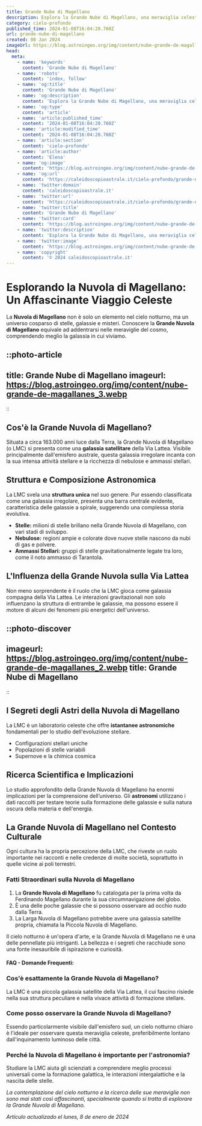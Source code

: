 ```yaml
---
title: Grande Nube di Magellano
description: Esplora la Grande Nube di Magellano, una meraviglia celeste vicina. Scopri i suoi segreti astronomici e il suo impatto sulla Via Lattea!
category: cielo-profondo
published_time: 2024-01-08T16:04:20.760Z
url: grande-nube-di-magellano
created: 08 Jan 2024
imageUrl: https://blog.astroingeo.org/img/content/nube-grande-de-magallanes_3.webp
head:
  meta:
    - name: 'keywords'
      content: 'Grande Nube di Magellano'
    - name: 'robots'
      content: 'index, follow'
    - name: 'og:title'
      content: 'Grande Nube di Magellano'
    - name: 'og:description'
      content: 'Esplora la Grande Nube di Magellano, una meraviglia celeste vicina. Scopri i suoi segreti astronomici e il suo impatto sulla Via Lattea!'
    - name: 'og:type'
      content: 'article'
    - name: 'article:published_time'
      content: '2024-01-08T16:04:20.760Z'
    - name: 'article:modified_time'
      content: '2024-01-08T16:04:20.760Z'
    - name: 'article:section'
      content: 'cielo-profondo'
    - name: 'article:author'
      content: 'Elena'
    - name: 'og:image'
      content: 'https://blog.astroingeo.org/img/content/nube-grande-de-magallanes_3.webp'
    - name: 'og:url'
      content: 'https://caleidoscopioastrale.it/cielo-profondo/grande-nube-di-magellano'
    - name: 'twitter:domain'
      content: 'caleidoscopioastrale.it'
    - name: 'twitter:url'
      content: 'https://caleidoscopioastrale.it/cielo-profondo/grande-nube-di-magellano'
    - name: 'twitter:title'
      content: 'Grande Nube di Magellano'
    - name: 'twitter:card'
      content: 'https://blog.astroingeo.org/img/content/nube-grande-de-magallanes_3.webp'
    - name: 'twitter:description'
      content: 'Esplora la Grande Nube di Magellano, una meraviglia celeste vicina. Scopri i suoi segreti astronomici e il suo impatto sulla Via Lattea!'
    - name: 'twitter:image'
      content: 'https://blog.astroingeo.org/img/content/nube-grande-de-magallanes_3.webp'
    - name: 'copyright'
      content: '© 2024 caleidoscopioastrale.it'
---
```

# Esplorando la Nuvola di Magellano: Un Affascinante Viaggio Celeste

La **Nuvola di Magellano** non è solo un elemento nel cielo notturno, ma un universo cosparso di stelle, galassie e misteri. Conoscere la **Grande Nuvola di Magellano** equivale ad addentrarsi nelle meraviglie del cosmo, comprendendo meglio la galassia in cui viviamo.

::photo-article
---
title: Grande Nube di Magellano
imageurl: https://blog.astroingeo.org/img/content/nube-grande-de-magallanes_3.webp
---
::

## Cos'è la Grande Nuvola di Magellano?

Situata a circa 163.000 anni luce dalla Terra, la Grande Nuvola di Magellano (o LMC) si presenta come una **galassia satellitare** della Via Lattea. Visibile principalmente dall'emisfero australe, questa galassia irregolare incanta con la sua intensa attività stellare e la ricchezza di nebulose e ammassi stellari.

## Struttura e Composizione Astronomica

La LMC svela una **struttura unica** nel suo genere. Pur essendo classificata come una galassia irregolare, presenta una barra centrale evidente, caratteristica delle galassie a spirale, suggerendo una complessa storia evolutiva.

- **Stelle:** milioni di stelle brillano nella Grande Nuvola di Magellano, con vari stadi di sviluppo.
- **Nebulose:** regioni ampie e colorate dove nuove stelle nascono da nubi di gas e polvere.
- **Ammassi Stellari:** gruppi di stelle gravitationalmente legate tra loro, come il noto ammasso di Tarantola.

## L'Influenza della Grande Nuvola sulla Via Lattea

Non meno sorprendente è il ruolo che la LMC gioca come galassia compagna della Via Lattea. Le interazioni gravitazionali non solo influenzano la struttura di entrambe le galassie, ma possono essere il motore di alcuni dei fenomeni più energetici dell'universo.

::photo-discover
---
imageurl: https://blog.astroingeo.org/img/content/nube-grande-de-magallanes_2.webp
title: Grande Nube di Magellano
---
::

## I Segreti degli Astri della Nuvola di Magellano

La LMC è un laboratorio celeste che offre **istantanee astronomiche** fondamentali per lo studio dell'evoluzione stellare.

- Configurazioni stellari uniche
- Popolazioni di stelle variabili
- Supernove e la chimica cosmica

## Ricerca Scientifica e Implicazioni

Lo studio approfondito della Grande Nuvola di Magellano ha enormi implicazioni per la comprensione dell’universo. Gli **astronomi** utilizzano i dati raccolti per testare teorie sulla formazione delle galassie e sulla natura oscura della materia e dell'energia.

## La Grande Nuvola di Magellano nel Contesto Culturale

Ogni cultura ha la propria percezione della LMC, che riveste un ruolo importante nei racconti e nelle credenze di molte società, soprattutto in quelle vicine ai poli terrestri.

### Fatti Straordinari sulla Nuvola di Magellano

1. La **Grande Nuvola di Magellano** fu catalogata per la prima volta da Ferdinando Magellano durante la sua circumnavigazione del globo.
2. È una delle poche galassie che si possono osservare ad occhio nudo dalla Terra.
3. La Larga Nuvola di Magellano potrebbe avere una galassia satellite propria, chiamata la Piccola Nuvola di Magellano.

Il cielo notturno è un'opera d'arte, e la Grande Nuvola di Magellano ne è una delle pennellate più intriganti. La bellezza e i segreti che racchiude sono una fonte inesauribile di ispirazione e curiosità.

#### FAQ - Domande Frequenti:

### Cos'è esattamente la Grande Nuvola di Magellano?
La LMC è una piccola galassia satellite della Via Lattea, il cui fascino risiede nella sua struttura peculiare e nella vivace attività di formazione stellare.

### Come posso osservare la Grande Nuvola di Magellano?
Essendo particolarmente visibile dall'emisfero sud, un cielo notturno chiaro è l'ideale per osservare questa meraviglia celeste, preferibilmente lontano dall'inquinamento luminoso delle città.

### Perché la Nuvola di Magellano è importante per l'astronomia?
Studiare la LMC aiuta gli scienziati a comprendere meglio processi universali come la formazione galattica, le interazioni intergalattiche e la nascita delle stelle.

*La contemplazione del cielo notturno e la ricerca delle sue meraviglie non sono mai stati così affascinanti, specialmente quando si tratta di esplorare la Grande Nuvola di Magellano.*

_Artículo actualizado el lunes, 8 de enero de 2024_